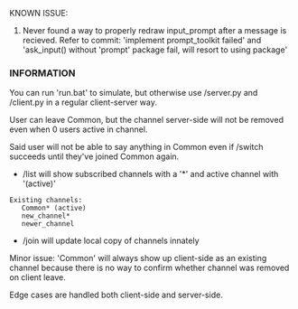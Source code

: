 KNOWN ISSUE: 

1. Never found a way to properly redraw input_prompt after a message is recieved. Refer to commit: 'implement prompt_toolkit failed' and 'ask_input() without 'prompt' package fail, will resort to using package'


### INFORMATION
You can run 'run.bat' to simulate, but otherwise use /server.py and /client.py in a regular client-server way.



User can leave Common, but the channel server-side will not be removed even when 0 users active in channel.

Said user will not be able to say anything in Common even if /switch succeeds until they've joined Common again.

- /list will show subscribed channels with a '*' and active channel with '(active)'
```
Existing channels:
   Common* (active)
   new_channel*
   newer_channel
```

- /join <channel> will update local copy of channels innately

Minor issue: 'Common' will always show up client-side as an existing channel because there is no way to confirm whether channel was removed on client leave.

Edge cases are handled both client-side and server-side.
